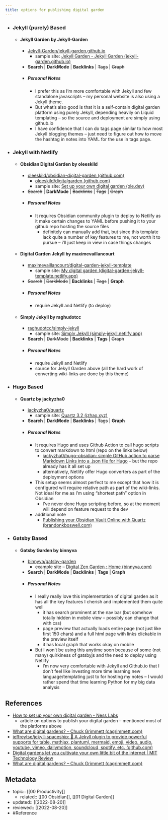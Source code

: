 ```yaml
---
title: options for publishing digital garden
---
```


- ### Jekyll (purely) Based
	- #### Jekyll Garden by Jekyll-Garden
		- [Jekyll-Garden/jekyll-garden.github.io](https://github.com/Jekyll-Garden/jekyll-garden.github.io)
			- sample site: [Jekyll Garden - Jekyll Garden (jekyll-garden.github.io)](https://jekyll-garden.github.io/)
		- **Search** | **DarkMode** | **Backlinks** | ~~Tags~~ | ~~Graph~~
		- ##### Personal Notes
			- I prefer this as I’m more comfortable with Jekyll and few standalone javascripts – my personal website is also using a Jekyll theme.
			- But what’s also good is that it is a self-contain digital garden platform using purely Jekyll, depending heavily on Liquid templating – so the source and deployment are simply using github.io
			- I have confidence that I can do tags page similar to how most Jekyll blogging themes – just need to figure out how to move the hashtag in notes into YAML for the use in tags page.
- ### Jekyll with Netlify
	- #### Obsidian Digital Garden by oleeskild
		- [oleeskild/obsidian-digital-garden (github.com)](https://github.com/oleeskild/Obsidian-Digital-Garden)
			- [oleeskild/digitalgarden (github.com)](https://github.com/oleeskild/digitalgarden)
			- sample site: [Set up your own digital garden (ole.dev)](https://notes.ole.dev/set-up-your-digital-garden/)
		- ~~Search~~ | **DarkMode** | ~~Backlinks~~ | ~~Tags~~ | ~~Graph~~
		- ##### Personal Notes
			- It requires Obsidian community plugin to deploy to Netlify as it make certain changes to YAML before pushing it to your github repo hosting the source files
				- definitely can manually add that, but since this template lack quite a number of key features to me, not worth it to pursue – i’ll just keep in view in case things changes
	- #### Digital Garden Jekyll by maximevaillancourt 
		- [maximevaillancourt/digital-garden-jekyll-template](https://github.com/maximevaillancourt/digital-garden-jekyll-template)
			- sample site: [My digital garden (digital-garden-jekyll-template.netlify.app)](https://digital-garden-jekyll-template.netlify.app/)
		- ~~Search~~ | ~~DarkMode~~ | **Backlinks** | ~~Tags~~ | **Graph**
		- ##### Personal Notes
			- require Jekyll and Netlify (to deploy)
	- #### Simply Jekyll by raghudotcc
		- [raghudotcc/simply-jekyll](https://github.com/raghudotcc/simply-jekyll)
			- sample site: [Simply Jekyll (simply-jekyll.netlify.app)](https://simply-jekyll.netlify.app/)
		- **Search** | ~~DarkMode~~ | **Backlinks** | **Tags** | ~~Graph~~
		- ##### Personal Notes
			- require Jekyll and Netlify
			- source for Jekyll Garden above (all the hard work of converting wiki-links are done by this theme)
- ### Hugo Based
	- #### Quartz by jackyzha0
		- [jackyzha0/quartz](https://github.com/jackyzha0/quartz)
			- sample site: [Quartz 3.2 (jzhao.xyz)](https://quartz.jzhao.xyz/)
		- **Search** | **DarkMode** | **Backlinks** | ~~Tags~~ | **Graph**
		- ##### Personal Notes
			- It requires Hugo and uses Github Action to call hugo scripts to convert markdown to html (repo on the links below)
				- [jackyzha0/hugo-obsidian: simple GitHub action to parse Markdown Links into a .json file for Hugo](https://github.com/jackyzha0/hugo-obsidian) – but the repo already has it all set up
				- alternatively, Netlify offer Hugo converters as part of the deployment options
			- This setup seems almost perfect to me except that how it is configured will require relative path as part of the wiki-links. Not ideal for me as I’m using “shortest path” option in Obsidian
				- I’ve never done Hugo scripting before, so at the moment will depend on feature request to the dev
			- additional note
				- [Publishing your Obsidian Vault Online with Quartz (brandonkboswell.com)](https://brandonkboswell.com/blog/Publishing-your-Obsidian-Vault-Online-with-Quartz/)
- ### Gatsby Based
	- #### Gatsby Garden by binnyva
		- [binnyva/gatsby-garden](https://github.com/binnyva/gatsby-garden)
			- example site – [Digital Zen Garden : Home (binnyva.com)](https://notes.binnyva.com/)
		- **Search** | **DarkMode** | **Backlinks** | **Tags** | **Graph**
		- ##### Personal Notes
			- I really really love this implementation of digital garden as it has all the key features I cherish and implemented them quite well
				- it has search prominent at the nav bar (but somehow totally hidden in mobile view – possibly can change that with css)
				- page preview that actually loads entire page (not just like first 150 chars) and a full html page with links clickable in the preview itself
				- it has local graph that works okay on mobile
			- But I won’t be using this anytime soon because of some (not many) quirkiness of gatsbyjs and the need to deploy using Netlify
				- I’m now very comfortable with Jekyll and Github.io that I don’t feel like investing more time learning new language/templating just to for hosting my notes – I would rather spend that time learning Python for my big data analysis 

## References
- [How to set up your own digital garden - Ness Labs](https://nesslabs.com/digital-garden-set-up)
	- article on options to publish your digital garden – mentioned most of the platforms above
- [What are digital gardens? – Chuck Grimmett (cagrimmett.com)](https://cagrimmett.com/notes/2020/11/08/what-are-digital-gardens/)
- [jeffreytse/jekyll-spaceship: 🚀 A Jekyll plugin to provide powerful supports for table, mathjax, plantuml, mermaid, emoji, video, audio, youtube, vimeo, dailymotion, soundcloud, spotify, etc. (github.com)](https://github.com/jeffreytse/jekyll-spaceship)
- [Digital gardens let you cultivate your own little bit of the internet | MIT Technology Review](https://www.technologyreview.com/2020/09/03/1007716/digital-gardens-let-you-cultivate-your-own-little-bit-of-the-internet/)
- [What are digital gardens? – Chuck Grimmett (cagrimmett.com)](https://cagrimmett.com/notes/2020/11/08/what-are-digital-gardens/)

## Metadata
- topic:: [[00 Productivity]]
	- related:: [[00 Obsidian]], [[01 Digital Garden]]
- updated:: [[2022-08-20]]
- reviewed:: [[2022-08-20]]
- #Reference 
